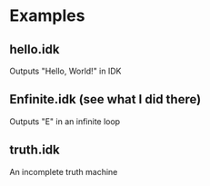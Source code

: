 # Examples
## hello.idk
Outputs "Hello, World!" in IDK
## Enfinite.idk (see what I did there)
Outputs "E" in an infinite loop
## truth.idk
An incomplete truth machine
